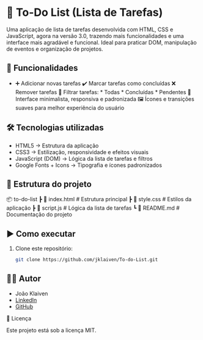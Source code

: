 # 📝 To-Do List (Lista de Tarefas)

Uma aplicação de lista de tarefas desenvolvida com HTML, CSS e JavaScript, agora na versão 3.0, trazendo mais funcionalidades e uma interface mais agradável e funcional.
Ideal para praticar DOM, manipulação de eventos e organização de projetos.

## 🚀 Funcionalidades
- ➕ Adicionar novas tarefas
✔️ Marcar tarefas como concluídas
❌ Remover tarefas
🔎 Filtrar tarefas:
        * Todas
        * Concluídas
        * Pendentes
🎨 Interface minimalista, responsiva e padronizada
🖼️ Ícones e transições suaves para melhor experiência do usuário

## 🛠️ Tecnologias utilizadas
   - HTML5 → Estrutura da aplicação
   - CSS3 → Estilização, responsividade e efeitos visuais
   - JavaScript (DOM) → Lógica da lista de tarefas e filtros
   - Google Fonts + Icons → Tipografia e ícones padronizados
     
## 📂 Estrutura do projeto
   📦 to-do-list
    ┣ 📜 index.html    # Estrutura principal
    ┣ 📜 style.css     # Estilos da aplicação
    ┣ 📜 script.js     # Lógica da lista de tarefas
    ┗ 📜 README.md     # Documentação do projeto
    
## ▶️ Como executar
1. Clone este repositório:
   ```bash
   git clone https://github.com/jklaiven/To-do-List.git


## 👨‍💻 Autor
- João Klaiven  
- [LinkedIn](https://www.linkedin.com/in/joao-klaiven)  
- [GitHub](https://github.com/jklaiven)

📜 Licença

Este projeto está sob a licença MIT.






   
